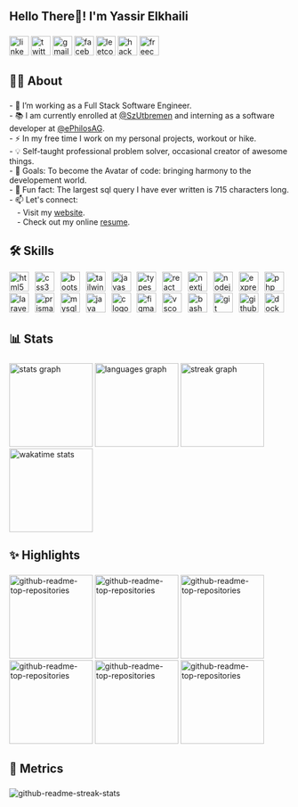 ###

<div align="left">
<h2>Hello There👋! I'm Yassir Elkhaili</h2>
</div>

###

<div align="left">
  <a href="https://www.linkedin.com/in/yassirelkhaili"><img src="https://img.shields.io/static/v1?message=LinkedIn&logo=linkedin&label=&color=0077B5&logoColor=white&labelColor=&style=for-the-badge" height="35" alt="linkedin logo"  /></a>
  <a href="https://twitter.com/YassirElkh"><img src="https://img.shields.io/static/v1?message=Twitter&logo=twitter&label=&color=1DA1F2&logoColor=white&labelColor=&style=for-the-badge" height="35" alt="twitter logo"  /></a>
  <a href="mailto:elkhailiyassir@gmail.com"><img src="https://img.shields.io/static/v1?message=Gmail&logo=gmail&label=&color=D14836&logoColor=white&labelColor=&style=for-the-badge" height="35" alt="gmail logo"  /></a>
  <a href="https://www.facebook.com/profile.php?id=100010165301312"><img src="https://img.shields.io/static/v1?message=Facebook&logo=facebook&label=&color=1877F2&logoColor=white&labelColor=&style=for-the-badge" height="35" alt="facebook logo"  /></a>
  <a href="https://leetcode.com/yassirelkhaili/"><img src="https://img.shields.io/badge/LeetCode-000000?style=for-the-badge&logo=LeetCode&logoColor=#d16c06" height="35" alt="leetcode logo"  /></a>
  <a href="https://www.hackerrank.com/profile/elkhailiyassir"><img src="https://img.shields.io/badge/-Hackerrank-2EC866?style=for-the-badge&logo=HackerRank&logoColor=white" height="35" alt="hackerrank logo"  /></a>
  <a href="https://www.freecodecamp.org/Blue479"><img src="https://img.shields.io/badge/Freecodecamp-%23123.svg?&style=for-the-badge&logo=freecodecamp&logoColor=green" height="35" alt="freecodecamp logo"  /></a>
</div>

## 👨‍💻 About

###

<p align="left">- 🔭 I’m working as a Full Stack Software Engineer.<br>- 📚 I am currently enrolled at <a href="https://x.com/SzUtbremen">@SzUtbremen</a> and interning as a software developer at <a href="https://x.com/ePhilosAG">@ePhilosAG</a>.<br>- ⚡ In my free time I work on my personal projects, workout or hike. <br>- 💡 Self-taught professional problem solver, occasional creator of awesome things.<br>- 🎯 Goals: To become the Avatar of code: bringing harmony to the developement world. <br>- 🎲 Fun fact: The largest sql query I have ever written is 715 characters long. <br>- 📫 Let's connect:<br>&emsp;- Visit my <a href="https://www.monoitsolutions.com">website</a>.<br>&emsp;- Check out my online <a href="https://yassirelkhaili.com" target="_blank">resume</a>.</p>

###

## 🛠️ Skills

<div align="left">
  <img src="https://skillicons.dev/icons?i=html" height="35" alt="html5 logo"  />
  <img width="3" />
  <img src="https://skillicons.dev/icons?i=css" height="35" alt="css3 logo"  />
  <img width="3" />
  <img src="https://skillicons.dev/icons?i=bootstrap" height="35" alt="bootstrap logo"  />
  <img width="3" />
  <img src="https://skillicons.dev/icons?i=tailwind" height="35" alt="tailwindcss logo"  />
  <img width="3" />
  <img src="https://skillicons.dev/icons?i=js" height="35" alt="javascript logo"  />
  <img width="3" />
  <img src="https://skillicons.dev/icons?i=ts" height="35" alt="typescript logo"  />
  <img width="3" />
  <img src="https://skillicons.dev/icons?i=react" height="35" alt="react logo"  />
  <img width="3" />
  <img src="https://skillicons.dev/icons?i=nextjs" height="35" alt="nextjs logo"  />
  <img width="3" />
  <img src="https://skillicons.dev/icons?i=nodejs" height="35" alt="nodejs logo"  />
  <img width="3" />
  <img src="https://skillicons.dev/icons?i=express" height="35" alt="express logo"  />
  <img width="3" />
  <img src="https://skillicons.dev/icons?i=php" height="35" alt="php logo"  />
  <img width="3" />
  <img src="https://skillicons.dev/icons?i=laravel" height="35" alt="laravel logo"  />
  <img width="3" />
  <img src="https://skillicons.dev/icons?i=prisma" height="35" alt="prisma logo"  />
  <img width="3" />
  <img src="https://skillicons.dev/icons?i=mysql" height="35" alt="mysql logo"  />
  <img width="3" />
  <img src="https://skillicons.dev/icons?i=java" height="35" alt="java logo"  />
  <img width="3" />
  <img src="https://skillicons.dev/icons?i=c" height="35" alt="c logo"  />
  <img width="3" />
  <img src="https://skillicons.dev/icons?i=figma" height="35" alt="figma logo"  />
  <img width="3" />
  <img src="https://skillicons.dev/icons?i=vscode" height="35" alt="vscode logo"  />
  <img width="3" />
  <img src="https://skillicons.dev/icons?i=bash" height="35" alt="bash logo"  />
  <img width="3" />
  <img src="https://skillicons.dev/icons?i=git" height="35" alt="git logo"  />
  <img width="3" />
  <img src="https://skillicons.dev/icons?i=github" height="35" alt="github logo"  />
  <img width="3" />
  <img src="https://skillicons.dev/icons?i=docker" height="35" alt="docker logo"  />
</div>

## 📊 Stats

###

<div align="left">
  <img src="https://denvercoder1-github-readme-stats.vercel.app/api?username=yassirelkhaili&hide_title=false&hide_rank=false&show_icons=true&include_all_commits=true&count_private=true&theme=react&disable_animations=false&locale=en&hide_border=false" height="150" alt="stats graph"  />
  <img src="https://denvercoder1-github-readme-stats.vercel.app/api/top-langs?username=yassirelkhaili&locale=en&hide_title=false&layout=compact&card_width=368&langs_count=6&theme=react&hide_border=false" height="150" alt="languages graph"  />
  <img src="https://streak-stats.demolab.com/?user=yassirelkhaili&locale=en&mode=daily&theme=react&hide_border=false&bordr_radius=5&order=3" height="150" alt="streak graph"  />
  <img height="150" src="https://github-readme-stats.vercel.app/api/wakatime?username=yassirelkhaili&count_private=true&theme=react&card_width=300&langs_count=5" alt="wakatime stats">
</div>

###

## ✨ Highlights

###

<div align="left">
       <a href="https://github.com/yassirelkhaili/webnebula"><img height="150" src="https://denvercoder1-github-readme-stats.vercel.app/api/pin/?username=yassirelkhaili&repo=webnebula&disable_animations=false&theme=react&hide_border=false&border_radius=5" alt="github-readme-top-repositories"></a>
    <a href="https://github.com/yassirelkhaili/PeoplePerTask"><img height="150" src="https://denvercoder1-github-readme-stats.vercel.app/api/pin/?username=yassirelkhaili&repo=PeoplePerTask&disable_animations=false&theme=react&hide_border=false&border_radius=5" alt="github-readme-top-repositories"></a>
   <a href="https://github.com/yassirelkhaili/YouTalent"><img height="150" src="https://denvercoder1-github-readme-stats.vercel.app/api/pin/?username=yassirelkhaili&repo=YouTalent&disable_animations=false&theme=react&hide_border=false&border_radius=5" alt="github-readme-top-repositories"></a>
   <a href="https://github.com/yassirelkhaili/WikiCraft"><img height="150" src="https://denvercoder1-github-readme-stats.vercel.app/api/pin/?username=yassirelkhaili&repo=WikiCraft&disable_animations=false&theme=react&hide_border=false&border_radius=5" alt="github-readme-top-repositories"></a>
  <a href="https://github.com/yassirelkhaili/simplekit"><img height="150" src="https://denvercoder1-github-readme-stats.vercel.app/api/pin/?username=yassirelkhaili&repo=SimpleKit&disable_animations=false&theme=react&hide_border=false&border_radius=5" alt="github-readme-top-repositories"></a>
  <a href="https://github.com/yassirelkhaili/resume"><img height="150" src="https://denvercoder1-github-readme-stats.vercel.app/api/pin/?username=yassirelkhaili&repo=resume&disable_animations=false&theme=react&hide_border=false&border_radius=5" alt="github-readme-top-repositories"></a>
</div>

###

## 📅 Metrics

###

<img src="https://github-readme-activity-graph.vercel.app/graph?username=yassirelkhaili&repo=IP-Finder&disable_animations=false&theme=react&hide_border=false&radius=6" alt="github-readme-streak-stats">

###
